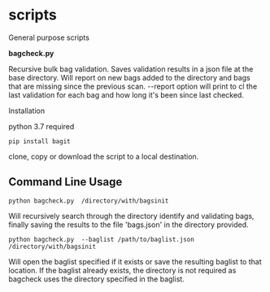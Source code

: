 # scripts
General purpose scripts

<b>bagcheck.py</b>

Recursive bulk bag validation. Saves validation results in a json file at the base directory. Will report on new bags added to the directory and bags that are missing since the previous scan. --report option will print to cl the last validation for each bag and how long it's been since last checked.

Installation

python 3.7 required



    pip install bagit

clone, copy or download the script to a local destination.

Command Line Usage
------------------



    python bagcheck.py  /directory/with/bagsinit

Will recursively search through the directory identify and validating bags, finally saving the results to the file 'bags.json' in the directory provided.



    python bagcheck.py  --baglist /path/to/baglist.json /directory/with/bagsinit

Will open the baglist specified if it exists or save the resulting baglist to that location. If the baglist already exists, the directory is not required as bagcheck uses the directory specified in the baglist.
